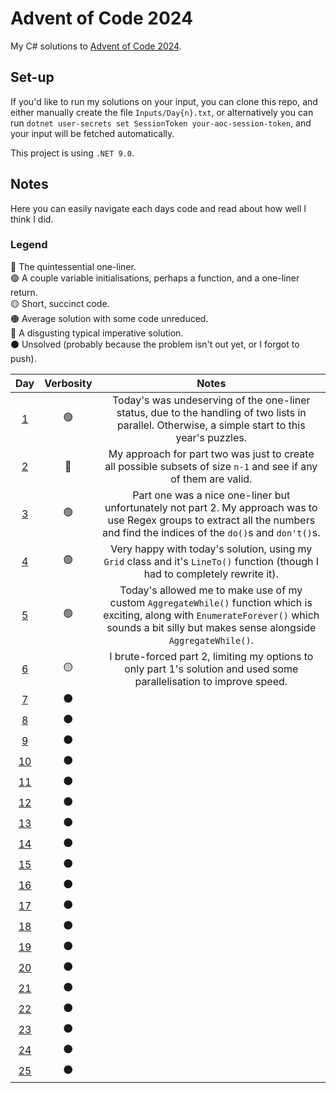 # Advent of Code 2024
My C# solutions to [Advent of Code 2024](https://adventofcode.com/2024).

## Set-up
If you'd like to run my solutions on your input, you can clone this repo, and either manually create the file `Inputs/Day{n}.txt`, or alternatively you can run `dotnet user-secrets set SessionToken your-aoc-session-token`, and your input will be fetched automatically.

This project is using `.NET 9.0`.

## Notes
Here you can easily navigate each days code and read about how well I think I did.

### Legend
🔵 The quintessential one-liner. \
🟢 A couple variable initialisations, perhaps a function, and a one-liner return. \
🟡 Short, succinct code. \
🟠 Average solution with some code unreduced. \
🔴 A disgusting typical imperative solution. \
⚫ Unsolved (probably because the problem isn't out yet, or I forgot to push).

| **Day** | **Verbosity** | **Notes** |
|:---:|:---:|:---:|
| [1](AdventOfCode2024/Day01.cs) | 🟢 | Today's was undeserving of the one-liner status, due to the handling of two lists in parallel. Otherwise, a simple start to this year's puzzles. |
| [2](AdventOfCode2024/Day02.cs) | 🔵 | My approach for part two was just to create all possible subsets of size `n-1` and see if any of them are valid. |
| [3](AdventOfCode2024/Day03.cs) | 🟢 | Part one was a nice one-liner but unfortunately not part 2. My approach was to use Regex groups to extract all the numbers and find the indices of the `do()`s and `don't()`s. |
| [4](AdventOfCode2024/Day04.cs) | 🟢 | Very happy with today's solution, using my `Grid` class and it's `LineTo()` function (though I had to completely rewrite it). |
| [5](AdventOfCode2024/Day05.cs) | 🟢 | Today's allowed me to make use of my custom `AggregateWhile()` function which is exciting, along with `EnumerateForever()` which sounds a bit silly but makes sense alongside `AggregateWhile()`. |
| [6](AdventOfCode2024/Day06.cs) | 🟡 | I brute-forced part 2, limiting my options to only part 1's solution and used some parallelisation to improve speed. |
| [7](AdventOfCode2024/Day07.cs) | ⚫ |  |
| [8](AdventOfCode2024/Day08.cs) | ⚫ |  |
| [9](AdventOfCode2024/Day09.cs) | ⚫ |  |
| [10](AdventOfCode2024/Day10.cs) | ⚫ |  |
| [11](AdventOfCode2024/Day11.cs) | ⚫ |  |
| [12](AdventOfCode2024/Day12.cs) | ⚫ |  |
| [13](AdventOfCode2024/Day13.cs) | ⚫ |  |
| [14](AdventOfCode2024/Day14.cs) | ⚫ |  |
| [15](AdventOfCode2024/Day15.cs) | ⚫ |  |
| [16](AdventOfCode2024/Day16.cs) | ⚫ |  |
| [17](AdventOfCode2024/Day17.cs) | ⚫ |  |
| [18](AdventOfCode2024/Day18.cs) | ⚫ |  |
| [19](AdventOfCode2024/Day19.cs) | ⚫ |  |
| [20](AdventOfCode2024/Day20.cs) | ⚫ |  |
| [21](AdventOfCode2024/Day21.cs) | ⚫ |  |
| [22](AdventOfCode2024/Day22.cs) | ⚫ |  |
| [23](AdventOfCode2024/Day23.cs) | ⚫ |  |
| [24](AdventOfCode2024/Day24.cs) | ⚫ |  |
| [25](AdventOfCode2024/Day25.cs) | ⚫ |  |